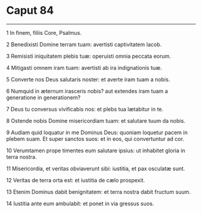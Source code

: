 # Caput 84

***

1 In finem, filiis Core, Psalmus.

2 Benedixisti Domine terram tuam: avertisti captivitatem Iacob.

3 Remisisti iniquitatem plebis tuæ: operuisti omnia peccata eorum.

4 Mitigasti omnem iram tuam: avertisti ab ira indignationis tuæ.

5 Converte nos Deus salutaris noster: et averte iram tuam a nobis.

6 Numquid in æternum irasceris nobis? aut extendes iram tuam a generatione in generationem?

7 Deus tu conversus vivificabis nos: et plebs tua lætabitur in te.

8 Ostende nobis Domine misericordiam tuam: et salutare tuum da nobis.

9 Audiam quid loquatur in me Dominus Deus: quoniam loquetur pacem in plebem suam. Et super sanctos suos: et in eos, qui convertuntur ad cor.

10 Verumtamen prope timentes eum salutare ipsius: ut inhabitet gloria in terra nostra.

11 Misericordia, et veritas obviaverunt sibi: iustitia, et pax osculatæ sunt.

12 Veritas de terra orta est: et iustitia de cælo prospexit.

13 Etenim Dominus dabit benignitatem: et terra nostra dabit fructum suum.

14 Iustitia ante eum ambulabit: et ponet in via gressus suos.

